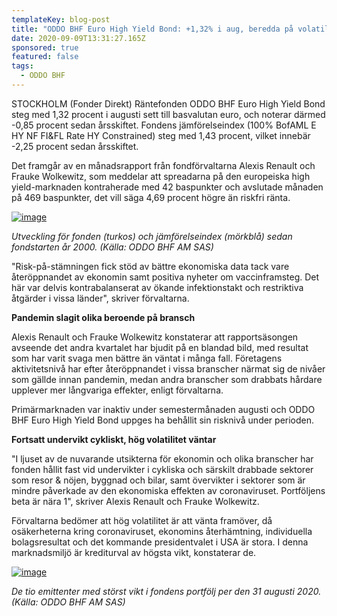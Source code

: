 ```yaml
---
templateKey: blog-post
title: "ODDO BHF Euro High Yield Bond: +1,32% i aug, beredda på volatilitet"
date: 2020-09-09T13:31:27.165Z
sponsored: true
featured: false
tags:
  - ODDO BHF
---
```

<!--StartFragment-->

STOCKHOLM (Fonder Direkt) Räntefonden ODDO BHF Euro High Yield Bond steg med 1,32 procent i augusti sett till basvalutan euro, och noterar därmed -0,85 procent sedan årsskiftet. Fondens jämförelseindex (100% BofAML E HY NF FI&FL Rate HY Constrained) steg med 1,43 procent, vilket innebär -2,25 procent sedan årsskiftet.

Det framgår av en månadsrapport från fondförvaltarna Alexis Renault och Frauke Wolkewitz, som meddelar att spreadarna på den europeiska high yield-marknaden kontraherade med 42 baspunkter och avslutade månaden på 469 baspunkter, det vill säga 4,69 procent högre än riskfri ränta.

[![image](https://i.direkt.se/200909/588867701.png)](https://i.direkt.se/200909/588867701.png)

*Utveckling för fonden (turkos) och jämförelseindex (mörkblå) sedan fondstarten år 2000. (Källa: ODDO BHF AM SAS)*

"Risk-på-stämningen fick stöd av bättre ekonomiska data tack vare återöppnandet av ekonomin samt positiva nyheter om vaccinframsteg. Det här var delvis kontrabalanserat av ökande infektionstakt och restriktiva åtgärder i vissa länder", skriver förvaltarna.

**Pandemin slagit olika beroende på bransch**

Alexis Renault och Frauke Wolkewitz konstaterar att rapportsäsongen avseende det andra kvartalet har bjudit på en blandad bild, med resultat som har varit svaga men bättre än väntat i många fall. Företagens aktivitetsnivå har efter återöppnandet i vissa branscher närmat sig de nivåer som gällde innan pandemin, medan andra branscher som drabbats hårdare upplever mer långvariga effekter, enligt förvaltarna.

Primärmarknaden var inaktiv under semestermånaden augusti och ODDO BHF Euro High Yield Bond uppges ha behållit sin risknivå under perioden.

**Fortsatt undervikt cykliskt, hög volatilitet väntar**

"I ljuset av de nuvarande utsikterna för ekonomin och olika branscher har fonden hållit fast vid undervikter i cykliska och särskilt drabbade sektorer som resor & nöjen, byggnad och bilar, samt övervikter i sektorer som är mindre påverkade av den ekonomiska effekten av coronaviruset. Portföljens beta är nära 1", skriver Alexis Renault och Frauke Wolkewitz.

Förvaltarna bedömer att hög volatilitet är att vänta framöver, då osäkerheterna kring coronaviruset, ekonomins återhämtning, individuella bolagsresultat och det kommande presidentvalet i USA är stora. I denna marknadsmiljö är krediturval av högsta vikt, konstaterar de.

[![image](https://i.direkt.se/200909/588867702.png)](https://i.direkt.se/200909/588867702.png)

*De tio emittenter med störst vikt i fondens portfölj per den 31 augusti 2020. (Källa: ODDO BHF AM SAS)*

<!--EndFragment-->